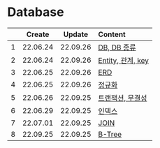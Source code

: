 # Database

|     |  Create  |  Update  | Content                                  |
| :-: | :------: | :------: | :--------------------------------------- |
|  1  | 22.06.24 | 22.09.26 | [DB, DB 종류](./database.md)             |
|  2  | 22.06.24 | 22.09.26 | [Entity, 관계, key](./relation%2Ckey.md) |
|  3  | 22.06.25 | 22.09.26 | [ERD](./erd.md)                          |
|  4  | 22.06.25 | 22.09.26 | [정규화](./normalization.md)             |
|  5  | 22.06.26 | 22.09.25 | [트랜잭션, 무결성](./transaction.md)     |
|  6  | 22.06.29 | 22.09.25 | [인덱스](./index.md)                     |
|  7  | 22.07.01 | 22.09.25 | [JOIN](./join.md)                        |
|  8  | 22.09.25 | 22.09.25 | [B-Tree](./b-tree.md)                    |
